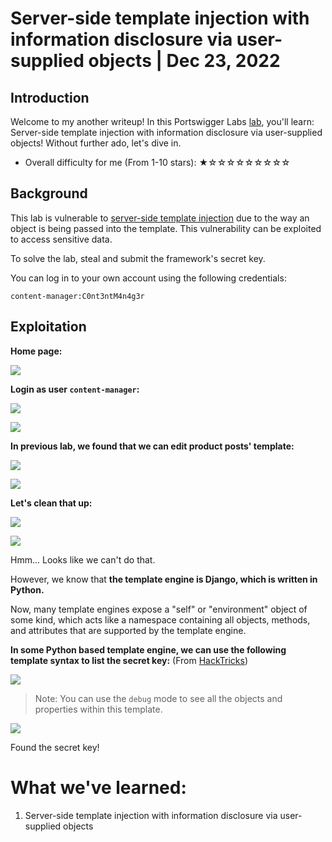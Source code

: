 # Server-side template injection with information disclosure via user-supplied objects | Dec 23, 2022

## Introduction

Welcome to my another writeup! In this Portswigger Labs [lab](https://portswigger.net/web-security/server-side-template-injection/exploiting/lab-server-side-template-injection-with-information-disclosure-via-user-supplied-objects), you'll learn: Server-side template injection with information disclosure via user-supplied objects! Without further ado, let's dive in.

- Overall difficulty for me (From 1-10 stars): ★☆☆☆☆☆☆☆☆☆

## Background

This lab is vulnerable to [server-side template injection](https://portswigger.net/web-security/server-side-template-injection) due to the way an object is being passed into the template. This vulnerability can be exploited to access sensitive data.

To solve the lab, steal and submit the framework's secret key.

You can log in to your own account using the following credentials:

`content-manager:C0nt3ntM4n4g3r`

## Exploitation

**Home page:**

![](https://raw.githubusercontent.com/siunam321/CTF-Writeups/main/Portswigger-Labs/Server-Side-Template-Injection/SSTI-5/images/Pasted%20image%2020221223045047.png)

**Login as user `content-manager`:**

![](https://raw.githubusercontent.com/siunam321/CTF-Writeups/main/Portswigger-Labs/Server-Side-Template-Injection/SSTI-5/images/Pasted%20image%2020221223045107.png)

![](https://raw.githubusercontent.com/siunam321/CTF-Writeups/main/Portswigger-Labs/Server-Side-Template-Injection/SSTI-5/images/Pasted%20image%2020221223045112.png)

**In previous lab, we found that we can edit product posts' template:**

![](https://raw.githubusercontent.com/siunam321/CTF-Writeups/main/Portswigger-Labs/Server-Side-Template-Injection/SSTI-5/images/Pasted%20image%2020221223045146.png)

![](https://raw.githubusercontent.com/siunam321/CTF-Writeups/main/Portswigger-Labs/Server-Side-Template-Injection/SSTI-5/images/Pasted%20image%2020221223045201.png)

**Let's clean that up:**

![](https://raw.githubusercontent.com/siunam321/CTF-Writeups/main/Portswigger-Labs/Server-Side-Template-Injection/SSTI-5/images/Pasted%20image%2020221223045605.png)

![](https://raw.githubusercontent.com/siunam321/CTF-Writeups/main/Portswigger-Labs/Server-Side-Template-Injection/SSTI-5/images/Pasted%20image%2020221223045612.png)

Hmm... Looks like we can't do that.

However, we know that **the template engine is Django, which is written in Python.**

Now, many template engines expose a "self" or "environment" object of some kind, which acts like a namespace containing all objects, methods, and attributes that are supported by the template engine.

**In some Python based template engine, we can use the following template syntax to list the secret key:** (From [HackTricks](https://book.hacktricks.xyz/pentesting-web/ssti-server-side-template-injection#jinja2-python))

![](https://raw.githubusercontent.com/siunam321/CTF-Writeups/main/Portswigger-Labs/Server-Side-Template-Injection/SSTI-5/images/Pasted%20image%2020221223050426.png)

> Note: You can use the `debug` mode to see all the objects and properties within this template.

![](https://raw.githubusercontent.com/siunam321/CTF-Writeups/main/Portswigger-Labs/Server-Side-Template-Injection/SSTI-5/images/Pasted%20image%2020221223050436.png)

Found the secret key!

# What we've learned:

1. Server-side template injection with information disclosure via user-supplied objects